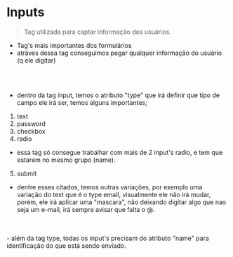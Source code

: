 # Inputs
> Tag utilizada para captar informação dos usuários.
- Tag's mais importantes dos formulários
- atráves dessa tag conseguimos pegar qualquer informação do usuário (q ele digitar)

<br>
<br>

- dentro da tag input, temos o atributo "type" que irá definir que tipo de campo ele irá ser, temos alguns importantes;
1. text
2. password
3. checkbox
4. radio
- essa tag só consegue trabalhar com mais de 2 input's radio, e tem que estarem no mesmo grupo (name).
5. submit
- dentre esses citados, temos outras variações, por exemplo uma variação do text que é o type email, visualmente ele não irá mudar, porém, ele irá aplicar uma "mascara", não deixando digitar algo que nao seja um e-mail, irá sempre avisar que falta o @.
<br>
<br>
- além da tag type, todas os input's precisam do atributo "name" para identificação do que está sendo enviado.